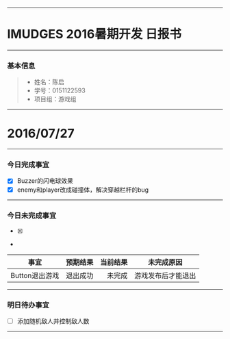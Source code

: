-------
# IMUDGES 2016暑期开发 日报书
-------


### 基本信息
> * 姓名：陈启
> * 学号：0151122593
> * 项目组：游戏组

-------


# 2016/07/27

-------

### 今日完成事宜
- [x] Buzzer的闪电球效果
- [x] enemy和player改成碰撞体，解决穿越栏杆的bug

-----
### 今日未完成事宜
- [x] 
- 
| 事宜     |预期结果| 当前结果  | 未完成原因   | 
| --------   | -----:  | -----:  | :----:  |
| Button退出游戏   | 退出成功    | 未完成   | 游戏发布后才能退出    | 
------
### 明日待办事宜
- [ ] 添加随机敌人并控制敌人数  


-------
